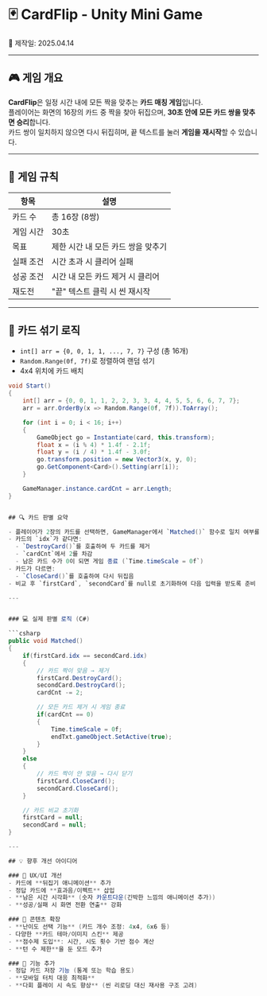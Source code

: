 # 🃏 CardFlip - Unity Mini Game 
📅 제작일: 2025.04.14

---

## 🎮 게임 개요

**CardFlip**은 일정 시간 내에 모든 짝을 맞추는 **카드 매칭 게임**입니다.  
플레이어는 화면의 16장의 카드 중 짝을 찾아 뒤집으며, **30초 안에 모든 카드 쌍을 맞추면 승리**합니다.  
카드 쌍이 일치하지 않으면 다시 뒤집히며, 끝 텍스트를 눌러 **게임을 재시작**할 수 있습니다.

---

## 🎲 게임 규칙

| 항목 | 설명 |
|------|------|
| 카드 수 | 총 16장 (8쌍) |
| 게임 시간 | 30초 |
| 목표 | 제한 시간 내 모든 카드 쌍을 맞추기 |
| 실패 조건 | 시간 초과 시 클리어 실패 |
| 성공 조건 | 시간 내 모든 카드 제거 시 클리어 |
| 재도전 | "끝" 텍스트 클릭 시 씬 재시작 |

---

## 🔁 카드 섞기 로직

- `int[] arr = {0, 0, 1, 1, ..., 7, 7}` 구성 (총 16개)
- `Random.Range(0f, 7f)`로 정렬하여 랜덤 섞기
- 4x4 위치에 카드 배치

```csharp
void Start()
{
    int[] arr = {0, 0, 1, 1, 2, 2, 3, 3, 4, 4, 5, 5, 6, 6, 7, 7};
    arr = arr.OrderBy(x => Random.Range(0f, 7f)).ToArray();

    for (int i = 0; i < 16; i++)
    {
        GameObject go = Instantiate(card, this.transform);
        float x = (i % 4) * 1.4f - 2.1f;
        float y = (i / 4) * 1.4f - 3.0f;
        go.transform.position = new Vector3(x, y, 0);
        go.GetComponent<Card>().Setting(arr[i]);
    }

    GameManager.instance.cardCnt = arr.Length;
}


## 🔍 카드 판별 요약

- 플레이어가 2장의 카드를 선택하면, GameManager에서 `Matched()` 함수로 일치 여부를 판별
- 카드의 `idx`가 같다면:
  - `DestroyCard()`를 호출하여 두 카드를 제거
  - `cardCnt`에서 2를 차감
  - 남은 카드 수가 0이 되면 게임 종료 (`Time.timeScale = 0f`)
- 카드가 다르면:
  - `CloseCard()`를 호출하여 다시 뒤집음
- 비교 후 `firstCard`, `secondCard`를 null로 초기화하여 다음 입력을 받도록 준비

---


### 💻 실제 판별 로직 (C#)

```csharp
public void Matched() 
{
    if(firstCard.idx == secondCard.idx)
    {
        // 카드 짝이 맞음 → 제거
        firstCard.DestroyCard();
        secondCard.DestroyCard();
        cardCnt -= 2;

        // 모든 카드 제거 시 게임 종료
        if(cardCnt == 0)
        {
            Time.timeScale = 0f;
            endTxt.gameObject.SetActive(true);
        }
    } 
    else
    {
        // 카드 짝이 안 맞음 → 다시 닫기
        firstCard.CloseCard();
        secondCard.CloseCard();
    }

    // 카드 비교 초기화
    firstCard = null;
    secondCard = null;
}

---

## 💡 향후 개선 아이디어

### 🎨 UX/UI 개선
- 카드에 **뒤집기 애니메이션** 추가
- 정답 카드에 **효과음/이펙트** 삽입
- **남은 시간 시각화** (숫자 카운트다운(긴박한 느낌의 애니메이션 추가))
- **성공/실패 시 화면 전환 연출** 강화

### 🧩 콘텐츠 확장
- **난이도 선택 기능** (카드 개수 조정: 4x4, 6x6 등)
- 다양한 **카드 테마/이미지 스킨** 제공
- **점수제 도입**: 시간, 시도 횟수 기반 점수 계산
- **턴 수 제한**을 둔 모드 추가

### 🔁 기능 추가
- 정답 카드 저장 기능 (통계 또는 학습 용도)
- **모바일 터치 대응 최적화**
- **다회 플레이 시 속도 향상** (씬 리로딩 대신 재사용 구조 고려)


